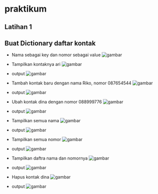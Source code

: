 # praktikum 
## Latihan 1

## Buat Dictionary daftar kontak
- Nama sebagai key dan nomor sebagai value
![gambar](gambar/ss5.png)

- Tampilkan kontaknya ari 
![gambar](gambar/ss5a.png)
- output
![gambar](gambar/ss5b.png)

- Tambah kontak baru dengan nama Riko, nomor 087654544
![gambar](gambar.ssb1.png)
- output
![gambar](gambar/ss5b2.png)

- Ubah kontak dina dengan nomor 088999776
![gambar](gambar/ss5c1.png)
- output
![gambar](gambar/ss5c2.png)

- Tampilkan semua nama 
![gambar](gambar/ss5d1.png)
- output
![gambar](gambar/ss5d2.png)

- Tampilkan semua nomor
![gambar](gambar/ss5e1.png)
- output
![gambar](gambar/ss5e2.png)

- Tampilkan daftra nama dan nomornya
![gambar](gambar/ss5f1.png)
- output
![gambar](gambar/ss5f2.png)

- Hapus kontak dina
![gambar](gambar/ss5g1.png)
- output
![gambar](gambar/ss5g2.png)

